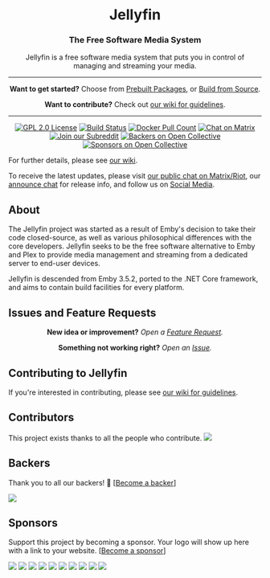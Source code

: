 <h1 align="center">Jellyfin</h1>
<h3 align="center">The Free Software Media System</h3>

<p align="center">
Jellyfin is a free software media system that puts you in control of managing and streaming your media.
</p>

-----

<p align="center">
<strong>Want to get started?</strong> Choose from <a href="https://github.com/jellyfin/jellyfin/wiki/Prebuilt-Packages">Prebuilt Packages</a>, or <a href="https://github.com/jellyfin/jellyfin/wiki/Building-from-Source">Build from Source</a>.
</p>
<p align="center">
<strong>Want to contribute?</strong> Check out <a href="https://github.com/jellyfin/jellyfin/wiki/Contributing-to-Jellyfin">our wiki for guidelines</a>.
</p>

---

<p align="center">
<a href="https://github.com/jellyfin/jellyfin"><img alt="GPL 2.0 License" src="https://img.shields.io/github/license/jellyfin/jellyfin.svg"></a>
<a href="https://cloud.drone.io/jellyfin/jellyfin"><img alt="Build Status" src="https://cloud.drone.io/api/badges/jellyfin/jellyfin/status.svg"></a>
<a href="https://hub.docker.com/r/jellyfin/jellyfin"><img alt="Docker Pull Count" src="https://img.shields.io/docker/pulls/jellyfin/jellyfin.svg"></a>
<a href="https://matrix.to/#/#jellyfin:matrix.org"><img alt="Chat on Matrix" src="https://img.shields.io/matrix/jellyfin:matrix.org.svg?logo=matrix"></a>
<a href="https://www.reddit.com/r/jellyfin/"><img alt="Join our Subreddit" src="https://img.shields.io/badge/reddit-r%2Fjellyfin-%23FF5700.svg"></a>
<a href="#backers"><img alt="Backers on Open Collective" src="https://opencollective.com/jellyfin/backers/badge.svg"></a>
<a href="#sponsors"><img alt="Sponsors on Open Collective" src="https://opencollective.com/jellyfin/sponsors/badge.svg"></a> 
</p>

For further details, please see [our wiki](https://github.com/jellyfin/jellyfin/wiki).

To receive the latest updates, please visit [our public chat on Matrix/Riot](https://matrix.to/#/#jellyfin:matrix.org), our [announce chat](https://matrix.to/#/#jellyfin-announce:matrix.org) for release info, and follow us on [Social Media](https://github.com/jellyfin/jellyfin/wiki/Social-Media).

## About

The Jellyfin project was started as a result of Emby's decision to take their code closed-source, as well as various philosophical differences with the core developers. Jellyfin seeks to be the free software alternative to Emby and Plex to provide media management and streaming from a dedicated server to end-user devices.

Jellyfin is descended from Emby 3.5.2, ported to the .NET Core framework, and aims to contain build facilities for every platform.

## Issues and Feature Requests



<p align="center">
  <strong>New idea or improvement?</strong>
<em>Open a <a href="https://github.com/jellyfin/jellyfin/wiki/Feature-Requests">Feature Request</a>.</em>
</p>
<p align="center">
  <Strong>Something not working right?</strong>
<em>Open an <a href="https://github.com/jellyfin/jellyfin/wiki/Issue-Guidelines">Issue</a>.</em>
</p>


## Contributing to Jellyfin

If you're interested in contributing, please see [our wiki for guidelines](https://github.com/jellyfin/jellyfin/wiki/Contributing-to-Jellyfin).

## Contributors

This project exists thanks to all the people who contribute. 
<a href="https://github.com/jellyfin/jellyfin/graphs/contributors"><img src="https://opencollective.com/jellyfin/contributors.svg?width=890&button=false" /></a>


## Backers

Thank you to all our backers! 🙏 [[Become a backer](https://opencollective.com/jellyfin#backer)]

<a href="https://opencollective.com/jellyfin#backers" target="_blank"><img src="https://opencollective.com/jellyfin/backers.svg?width=890"></a>


## Sponsors

Support this project by becoming a sponsor. Your logo will show up here with a link to your website. [[Become a sponsor](https://opencollective.com/jellyfin#sponsor)]

<a href="https://opencollective.com/jellyfin/sponsor/0/website" target="_blank"><img src="https://opencollective.com/jellyfin/sponsor/0/avatar.svg"></a>
<a href="https://opencollective.com/jellyfin/sponsor/1/website" target="_blank"><img src="https://opencollective.com/jellyfin/sponsor/1/avatar.svg"></a>
<a href="https://opencollective.com/jellyfin/sponsor/2/website" target="_blank"><img src="https://opencollective.com/jellyfin/sponsor/2/avatar.svg"></a>
<a href="https://opencollective.com/jellyfin/sponsor/3/website" target="_blank"><img src="https://opencollective.com/jellyfin/sponsor/3/avatar.svg"></a>
<a href="https://opencollective.com/jellyfin/sponsor/4/website" target="_blank"><img src="https://opencollective.com/jellyfin/sponsor/4/avatar.svg"></a>
<a href="https://opencollective.com/jellyfin/sponsor/5/website" target="_blank"><img src="https://opencollective.com/jellyfin/sponsor/5/avatar.svg"></a>
<a href="https://opencollective.com/jellyfin/sponsor/6/website" target="_blank"><img src="https://opencollective.com/jellyfin/sponsor/6/avatar.svg"></a>
<a href="https://opencollective.com/jellyfin/sponsor/7/website" target="_blank"><img src="https://opencollective.com/jellyfin/sponsor/7/avatar.svg"></a>
<a href="https://opencollective.com/jellyfin/sponsor/8/website" target="_blank"><img src="https://opencollective.com/jellyfin/sponsor/8/avatar.svg"></a>
<a href="https://opencollective.com/jellyfin/sponsor/9/website" target="_blank"><img src="https://opencollective.com/jellyfin/sponsor/9/avatar.svg"></a>


